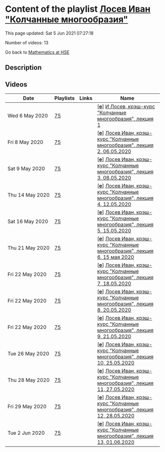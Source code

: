# Content of the playlist [Лосев Иван "Колчанные многообразия"](https://youtube.com/playlist?list=PLq3E5oubNNoBUd-_KzCYv_Pb_hP4Tgpjy)

This page updated: Sat 5 Jun 2021 07:27:18

Number of videos: 13

Go back to [Mathematics at HSE](./README.md)

## Description



## Videos

|Date|Playlists|Links|Name|
|---|---|---|---|
| Wed&nbsp;6&nbsp;May&nbsp;2020 | [75](./playlists/75.md "Лосев Иван \"Колчанные многообразия\"") |  | [[**e**](https://studio.youtube.com/video/vjvEiPZcDJs/edit)] [И Лосев, крэш-курс "Колчанные многообразия", лекция 1](https://youtube.com/watch?v=vjvEiPZcDJs&list=PLq3E5oubNNoBUd-_KzCYv_Pb_hP4Tgpjy "Симплектическая геометрия. Симплектические многообразия, определение и примеры. Гамильтоновы векторные поля и скобка Пуассона. Симплектические действия групп Ли и отображения моментов. Гамильтонова редукция") |
| Fri&nbsp;8&nbsp;May&nbsp;2020 | [75](./playlists/75.md "Лосев Иван \"Колчанные многообразия\"") |  | [[**e**](https://studio.youtube.com/video/ELenkSrkwJU/edit)] [Лосев Иван, крэш-курс "Колчанные многообразия", лекция 2, 06.05.2020](https://youtube.com/watch?v=ELenkSrkwJU&list=PLq3E5oubNNoBUd-_KzCYv_Pb_hP4Tgpjy "") |
| Sat&nbsp;9&nbsp;May&nbsp;2020 | [75](./playlists/75.md "Лосев Иван \"Колчанные многообразия\"") |  | [[**e**](https://studio.youtube.com/video/4LcywlQCVQM/edit)] [Лосев Иван, крэш-курс "Колчанные многообразия", лекция 3, 08.05.2020](https://youtube.com/watch?v=4LcywlQCVQM&list=PLq3E5oubNNoBUd-_KzCYv_Pb_hP4Tgpjy "") |
| Thu&nbsp;14&nbsp;May&nbsp;2020 | [75](./playlists/75.md "Лосев Иван \"Колчанные многообразия\"") |  | [[**e**](https://studio.youtube.com/video/7hOTZEeFD7I/edit)] [Лосев Иван, крэш-курс "Колчанные многообразия", лекция 4, 12.05.2020](https://youtube.com/watch?v=7hOTZEeFD7I&list=PLq3E5oubNNoBUd-_KzCYv_Pb_hP4Tgpjy "") |
| Sat&nbsp;16&nbsp;May&nbsp;2020 | [75](./playlists/75.md "Лосев Иван \"Колчанные многообразия\"") |  | [[**e**](https://studio.youtube.com/video/RRN1jtTxCc4/edit)] [Лосев Иван, крэш-курс "Колчанные многообразия", лекция 5, 15.05.2020](https://youtube.com/watch?v=RRN1jtTxCc4&list=PLq3E5oubNNoBUd-_KzCYv_Pb_hP4Tgpjy "") |
| Thu&nbsp;21&nbsp;May&nbsp;2020 | [75](./playlists/75.md "Лосев Иван \"Колчанные многообразия\"") |  | [[**e**](https://studio.youtube.com/video/YP1XuO-I-gs/edit)] [Лосев Иван, крэш-курс "Колчанные многообразия", лекция 6, 15 мая 2020](https://youtube.com/watch?v=YP1XuO-I-gs&list=PLq3E5oubNNoBUd-_KzCYv_Pb_hP4Tgpjy "") |
| Fri&nbsp;22&nbsp;May&nbsp;2020 | [75](./playlists/75.md "Лосев Иван \"Колчанные многообразия\"") |  | [[**e**](https://studio.youtube.com/video/dV1Xe5F-8FE/edit)] [Лосев Иван, крэш-курс "Колчанные многообразия", лекция 7, 18.05.2020](https://youtube.com/watch?v=dV1Xe5F-8FE&list=PLq3E5oubNNoBUd-_KzCYv_Pb_hP4Tgpjy "") |
| Fri&nbsp;22&nbsp;May&nbsp;2020 | [75](./playlists/75.md "Лосев Иван \"Колчанные многообразия\"") |  | [[**e**](https://studio.youtube.com/video/WekVXVl4OIU/edit)] [Лосев Иван, крэш-курс "Колчанные многообразия", лекция 8, 20.05.2020](https://youtube.com/watch?v=WekVXVl4OIU&list=PLq3E5oubNNoBUd-_KzCYv_Pb_hP4Tgpjy "") |
| Fri&nbsp;22&nbsp;May&nbsp;2020 | [75](./playlists/75.md "Лосев Иван \"Колчанные многообразия\"") |  | [[**e**](https://studio.youtube.com/video/DzrwJj9yo2A/edit)] [Лосев Иван, крэш-курс "Колчанные многообразия", лекция 9, 21.05.2020](https://youtube.com/watch?v=DzrwJj9yo2A&list=PLq3E5oubNNoBUd-_KzCYv_Pb_hP4Tgpjy "") |
| Tue&nbsp;26&nbsp;May&nbsp;2020 | [75](./playlists/75.md "Лосев Иван \"Колчанные многообразия\"") |  | [[**e**](https://studio.youtube.com/video/1ezhJzykkcA/edit)] [Лосев Иван, крэш-курс "Колчанные многообразия", лекция 10, 25.05.2020](https://youtube.com/watch?v=1ezhJzykkcA&list=PLq3E5oubNNoBUd-_KzCYv_Pb_hP4Tgpjy "") |
| Thu&nbsp;28&nbsp;May&nbsp;2020 | [75](./playlists/75.md "Лосев Иван \"Колчанные многообразия\"") |  | [[**e**](https://studio.youtube.com/video/bI4w2cyQgEw/edit)] [Лосев Иван, крэш-курс "Колчанные многообразия", лекция 11, 27.05.2020](https://youtube.com/watch?v=bI4w2cyQgEw&list=PLq3E5oubNNoBUd-_KzCYv_Pb_hP4Tgpjy "") |
| Fri&nbsp;29&nbsp;May&nbsp;2020 | [75](./playlists/75.md "Лосев Иван \"Колчанные многообразия\"") |  | [[**e**](https://studio.youtube.com/video/A39tCBe5W7w/edit)] [Лосев Иван, крэш-курс "Колчанные многообразия", лекция 12, 28.05.2020](https://youtube.com/watch?v=A39tCBe5W7w&list=PLq3E5oubNNoBUd-_KzCYv_Pb_hP4Tgpjy "") |
| Tue&nbsp;2&nbsp;Jun&nbsp;2020 | [75](./playlists/75.md "Лосев Иван \"Колчанные многообразия\"") |  | [[**e**](https://studio.youtube.com/video/Qrd19F7ISQc/edit)] [Лосев Иван, крэш-курс "Колчанные многообразия", лекция 13, 01.06.2020](https://youtube.com/watch?v=Qrd19F7ISQc&list=PLq3E5oubNNoBUd-_KzCYv_Pb_hP4Tgpjy "") |
